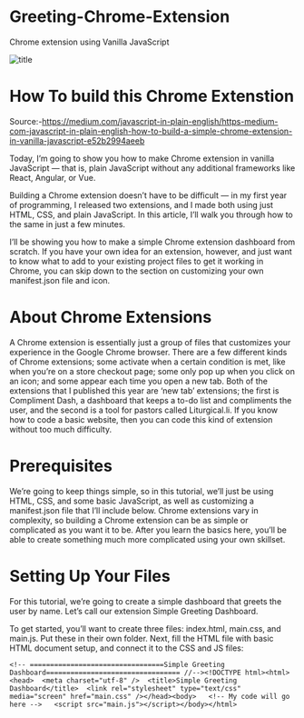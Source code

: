 # Greeting-Chrome-Extension
Chrome extension using Vanilla JavaScript

![title](https://github.com/bawantharathnayakasliit/Greeting-Chrome-Extension/blob/master/screenshot/ss.png)

# How To build this Chrome Extenstion
Source:-https://medium.com/javascript-in-plain-english/https-medium-com-javascript-in-plain-english-how-to-build-a-simple-chrome-extension-in-vanilla-javascript-e52b2994aeeb

Today, I’m going to show you how to make Chrome extension in vanilla JavaScript — that is, plain JavaScript without any additional frameworks like React, Angular, or Vue.

Building a Chrome extension doesn’t have to be difficult — in my first year of programming, I released two extensions, and I made both using just HTML, CSS, and plain JavaScript. In this article, I’ll walk you through how to the same in just a few minutes.

I’ll be showing you how to make a simple Chrome extension dashboard from scratch. If you have your own idea for an extension, however, and just want to know what to add to your existing project files to get it working in Chrome, you can skip down to the section on customizing your own manifest.json file and icon.

# About Chrome Extensions
A Chrome extension is essentially just a group of files that customizes your experience in the Google Chrome browser. There are a few different kinds of Chrome extensions; some activate when a certain condition is met, like when you’re on a store checkout page; some only pop up when you click on an icon; and some appear each time you open a new tab. Both of the extensions that I published this year are ‘new tab’ extensions; the first is Compliment Dash, a dashboard that keeps a to-do list and compliments the user, and the second is a tool for pastors called Liturgical.li. If you know how to code a basic website, then you can code this kind of extension without too much difficulty.

# Prerequisites
We’re going to keep things simple, so in this tutorial, we’ll just be using HTML, CSS, and some basic JavaScript, as well as customizing a manifest.json file that I’ll include below. Chrome extensions vary in complexity, so building a Chrome extension can be as simple or complicated as you want it to be. After you learn the basics here, you’ll be able to create something much more complicated using your own skillset.

# Setting Up Your Files
For this tutorial, we’re going to create a simple dashboard that greets the user by name. Let’s call our extension Simple Greeting Dashboard.

To get started, you’ll want to create three files: index.html, main.css, and main.js. Put these in their own folder. Next, fill the HTML file with basic HTML document setup, and connect it to the CSS and JS files:
```
<!-- =================================Simple Greeting Dashboard================================= //--><!DOCTYPE html><html><head>  <meta charset="utf-8" />  <title>Simple Greeting Dashboard</title>  <link rel="stylesheet" type="text/css" media="screen" href="main.css" /></head><body>   <!-- My code will go here -->   <script src="main.js"></script></body></html>

```
